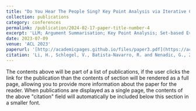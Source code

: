 ```yaml
---
title: "Do You Hear The People Sing? Key Point Analysis via Iterative Clustering and Abstractive Summarisation"
collection: publications
category: conferences
permalink: /publication/2024-02-17-paper-title-number-4
excerpt: 'LLM; Argument Summarisation; Key Point Analysis; Set-based Evaluation'
date: 2023-07-09
venue: 'ACL 2023'
paperurl: '[http://academicpages.github.io/files/paper3.pdf](https://aclanthology.org/2023.acl-long.786/)'
citation: 'Li, H., Schlegel, V., Batista-Navarro, R. and Nenadic, G., 2023. Do you hear the people sing? key point analysis via iterative clustering and abstractive summarisation. arXiv preprint arXiv:2305.16000.'
---
```


The contents above will be part of a list of publications, if the user clicks the link for the publication than the contents of section will be rendered as a full page, allowing you to provide more information about the paper for the reader. When publications are displayed as a single page, the contents of the above "citation" field will automatically be included below this section in a smaller font.
